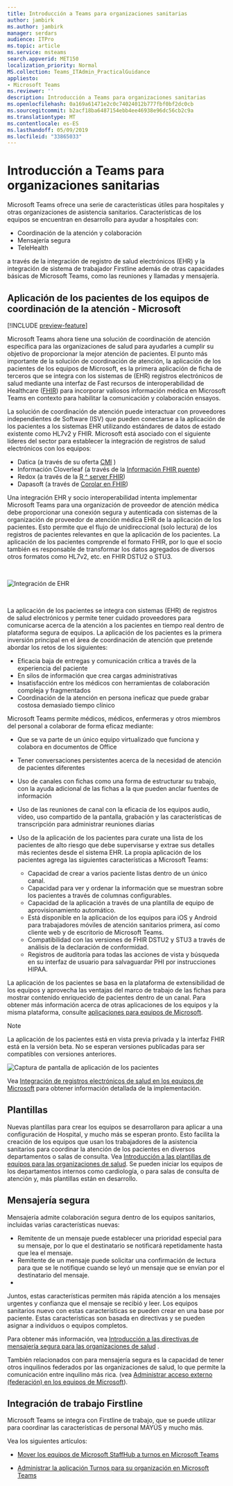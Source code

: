 ```yaml
---
title: Introducción a Teams para organizaciones sanitarias
author: jambirk
ms.author: jambirk
manager: serdars
audience: ITPro
ms.topic: article
ms.service: msteams
search.appverid: MET150
localization_priority: Normal
MS.collection: Teams_ITAdmin_PracticalGuidance
appliesto:
- Microsoft Teams
ms.reviewer: ''
description: Introducción a Teams para organizaciones sanitarias
ms.openlocfilehash: 0a169a61471e2c0c74024012b777fbf0bf2dc0cb
ms.sourcegitcommit: b2acf18ba6487154ebb4ee46938e96dc56cb2c9a
ms.translationtype: MT
ms.contentlocale: es-ES
ms.lasthandoff: 05/09/2019
ms.locfileid: "33865033"
---
```

# <a name="get-started-with-teams-for-healthcare-organizations"></a>Introducción a Teams para organizaciones sanitarias

Microsoft Teams ofrece una serie de características útiles para hospitales y otras organizaciones de asistencia sanitarios. Características de los equipos se encuentran en desarrollo para ayudar a hospitales con:

- Coordinación de la atención y colaboración
- Mensajería segura
- TeleHealth

a través de la integración de registro de salud electrónicos (EHR) y la integración de sistema de trabajador Firstline además de otras capacidades básicas de Microsoft Teams, como las reuniones y llamadas y mensajería. 

## <a name="care-coordination---microsoft-teams-patients-app"></a>Aplicación de los pacientes de los equipos de coordinación de la atención - Microsoft

[!INCLUDE [preview-feature](../../includes/preview-feature.md)]

Microsoft Teams ahora tiene una solución de coordinación de atención específica para las organizaciones de salud para ayudarles a cumplir su objetivo de proporcionar la mejor atención de pacientes. El punto más importante de la solución de coordinación de atención, la aplicación de los pacientes de los equipos de Microsoft, es la primera aplicación de ficha de terceros que se integra con los sistemas de (EHR) registros electrónicos de salud mediante una interfaz de Fast recursos de interoperabilidad de Healthcare ([FHIR](https://www.hl7.org/fhir/)) para incorporar valiosos información médica en Microsoft Teams en contexto para habilitar la comunicación y colaboración ensayos.  

La solución de coordinación de atención puede interactuar con proveedores independientes de Software (ISV) que pueden conectarse a la aplicación de los pacientes a los sistemas EHR utilizando estándares de datos de estado existente como HL7v2 y FHIR. Microsoft está asociado con el siguiente líderes del sector para establecer la integración de registros de salud electrónicos con los equipos:

- Datica (a través de su oferta [CMI](https://datica.com/compliant-managed-integration/) )
- Información Cloverleaf (a través de la [Información FHIR puente](https://pages.infor.com/hcl-infor-fhir-bridge-brochure.html))
- Redox (a través de la [R ^ server FHIR](https://www.redoxengine.com/fhir/))
- Dapasoft (a través de [Corolar en FHIR](https://www.dapasoft.com/corolar-fhir-server-for-microsoft-teams/))

Una integración EHR y socio interoperabilidad intenta implementar Microsoft Teams para una organización de proveedor de atención médica debe proporcionar una conexión segura y autenticada con sistemas de la organización de proveedor de atención médica EHR de la aplicación de los pacientes. Esto permite que el flujo de unidireccional (solo lectura) de los registros de pacientes relevantes en que la aplicación de los pacientes. La aplicación de los pacientes comprende el formato FHIR, por lo que el socio también es responsable de transformar los datos agregados de diversos otros formatos como HL7v2, etc. en FHIR DSTU2 o STU3.

<br>

![Integración de EHR](../../media/ehr-1.png)

<br>

La aplicación de los pacientes se integra con sistemas (EHR) de registros de salud electrónicos y permite tener cuidado proveedores para comunicarse acerca de la atención a los pacientes en tiempo real dentro de plataforma segura de equipos. La aplicación de los pacientes es la primera inversión principal en el área de coordinación de atención que pretende abordar los retos de los siguientes:

- Eficacia baja de entregas y comunicación crítica a través de la experiencia del paciente
- En silos de información que crea cargas administrativas
- Insatisfacción entre los médicos con herramientas de colaboración compleja y fragmentados
- Coordinación de la atención en persona ineficaz que puede grabar costosa demasiado tiempo clínico

Microsoft Teams permite médicos, médicos, enfermeras y otros miembros del personal a colaborar de forma eficaz mediante:

- Que se va parte de un único equipo virtualizado que funciona y colabora en documentos de Office
- Tener conversaciones persistentes acerca de la necesidad de atención de pacientes diferentes
- Uso de canales con fichas como una forma de estructurar su trabajo, con la ayuda adicional de las fichas a la que pueden anclar fuentes de información
- Uso de las reuniones de canal con la eficacia de los equipos audio, vídeo, uso compartido de la pantalla, grabación y las características de transcripción para administrar reuniones diarias
- Uso de la aplicación de los pacientes para curate una lista de los pacientes de alto riesgo que debe supervisarse y extrae sus detalles más recientes desde el sistema EHR. La propia aplicación de los pacientes agrega las siguientes características a Microsoft Teams:

    - Capacidad de crear a varios paciente listas dentro de un único canal.
    - Capacidad para ver y ordenar la información que se muestran sobre los pacientes a través de columnas configurables.
    - Capacidad de la aplicación a través de una plantilla de equipo de aprovisionamiento automático.
    - Está disponible en la aplicación de los equipos para iOS y Android para trabajadores móviles de atención sanitarios primera, así como cliente web y de escritorio de Microsoft Teams.
    - Compatibilidad con las versiones de FHIR DSTU2 y STU3 a través de análisis de la declaración de conformidad.
    - Registros de auditoría para todas las acciones de vista y búsqueda en su interfaz de usuario para salvaguardar PHI por instrucciones HIPAA.

La aplicación de los pacientes se basa en la plataforma de extensibilidad de los equipos y aprovecha las ventajas del marco de trabajo de las fichas para mostrar contenido enriquecido de pacientes dentro de un canal. Para obtener más información acerca de otras aplicaciones de los equipos y la misma plataforma, consulte [aplicaciones para equipos de Microsoft](/microsoftteams/platform/concepts/apps/apps-overview).  

> [!NOTE]
> La aplicación de los pacientes está en vista previa privada y la interfaz FHIR está en la versión beta. No se esperan versiones publicadas para ser compatibles con versiones anteriores.

![Captura de pantalla de aplicación de los pacientes](../../media/ehr-2.png)

Vea [Integración de registros electrónicos de salud en los equipos de Microsoft](patients-app.md) para obtener información detallada de la implementación.

## <a name="templates"></a>Plantillas

Nuevas plantillas para crear los equipos se desarrollaron para aplicar a una configuración de Hospital, y mucho más se esperan pronto. Esto facilita la creación de los equipos que usan los trabajadores de la asistencia sanitarios para coordinar la atención de los pacientes en diversos departamentos o salas de consulta. Vea [Introducción a las plantillas de equipos para las organizaciones de salud](healthcare-templates.md). Se pueden iniciar los equipos de los departamentos internos como cardiología, o para salas de consulta de atención y, más plantillas están en desarrollo.

## <a name="secure-messaging"></a>Mensajería segura

Mensajería admite colaboración segura dentro de los equipos sanitarios, incluidas varias características nuevas:

- Remitente de un mensaje puede establecer una prioridad especial para su mensaje, por lo que el destinatario se notificará repetidamente hasta que lea el mensaje.
- Remitente de un mensaje puede solicitar una confirmación de lectura para que se le notifique cuando se leyó un mensaje que se envían por el destinatario del mensaje.
- 

Juntos, estas características permiten más rápida atención a los mensajes urgentes y confianza que el mensaje se recibió y leer. Los equipos sanitarios nuevo con estas características se pueden crear en una base por paciente. Estas características son basada en directivas y se pueden asignar a individuos o equipos completos.

Para obtener más información, vea [Introducción a las directivas de mensajería segura para las organizaciones de salud](messaging-policies-hc.md) .

También relacionados con para mensajería segura es la capacidad de tener otros inquilinos federados por las organizaciones de salud, lo que permite la comunicación entre inquilino más rica. (vea [Administrar acceso externo (federación) en los equipos de Microsoft](../../manage-external-access.md)).

## <a name="firstline-worker-integration"></a>Integración de trabajo Firstline

Microsoft Teams se integra con Firstline de trabajo, que se puede utilizar para coordinar las características de personal MAYÚS y mucho más.

 Vea los siguientes artículos:

- [Mover los equipos de Microsoft StaffHub a turnos en Microsoft Teams](../shifts/move-staffhub-teams-to-shifts-in-teams.md)

- [Administrar la aplicación Turnos para su organización en Microsoft Teams](../shifts/manage-the-shifts-app-for-your-organization-in-teams.md)
